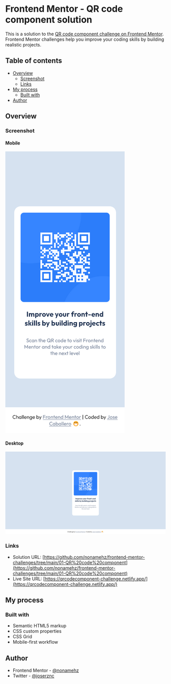 # Frontend Mentor - QR code component solution

This is a solution to the [QR code component challenge on Frontend Mentor](https://www.frontendmentor.io/challenges/qr-code-component-iux_sIO_H). Frontend Mentor challenges help you improve your coding skills by building realistic projects.

## Table of contents

- [Overview](#overview)
  - [Screenshot](#screenshot)
  - [Links](#links)
- [My process](#my-process)
  - [Built with](#built-with)
- [Author](#author)

## Overview

### Screenshot

#### Mobile

![Screenshot QR Code Component - Mobile](./screenshots/Screenshot-Mobile.png)

#### Desktop

![Screenshot QR Code Component - Desktop](./screenshots/Screenshoot-Desktop.png)


### Links

- Solution URL: [https://github.com/nonamehz/frontend-mentor-challenges/tree/main/01-QR%20code%20component](https://github.com/nonamehz/frontend-mentor-challenges/tree/main/01-QR%20code%20component)
- Live Site URL: [https://qrcodecomponent-challenge.netlify.app/](https://qrcodecomponent-challenge.netlify.app/)

## My process

### Built with

- Semantic HTML5 markup
- CSS custom properties
- CSS Grid
- Mobile-first workflow

## Author

- Frontend Mentor - [@nonamehz](https://www.frontendmentor.io/profile/nonamehz)
- Twitter - [@joserznc](https://www.twitter.com/joserznc)